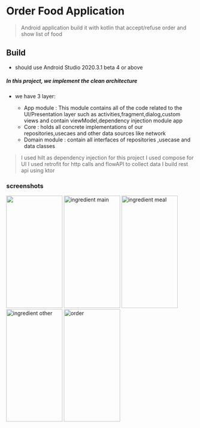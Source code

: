 # Order Food Application
> Android application build it  with kotlin that accept/refuse order and show list of food

## Build
* should use Android Studio 2020.3.1 beta 4 or above 



##### In this project, we implement the  clean architecture
* we have 3 layer:

    * <srong>App module </string>  : This module contains all of the code related to the UI/Presentation layer such as activities,fragment,dialog,custom views  and contain viewModel,dependency injection module app
    * <srong>Core</string> : holds all concrete implementations of our repositories,usecaes and other data sources like  network
    * <srong>Domain module </string>  : contain all interfaces of repositories ,usecase and data classes



> I used hilt as dependency injection for this project
> I used compose for UI
> I used retrofit for http calls and flowAPI to collect data
> I build rest api using ktor 


### screenshots
<img width="150" height="300" src="/screenshot/emptyview.png" >
<img width="150" height="300" src="/screenshot/ingredient-main.png" alt="ingredient main">
<img width="150" height="300" src="/screenshot/ingredient-meal.png" alt="ingredient meal">
<img width="150" height="300" src="/screenshot/ingredient-other.png" alt="ingredient other">
<img width="150" height="300" src="/screenshot/orders.png" alt="order">